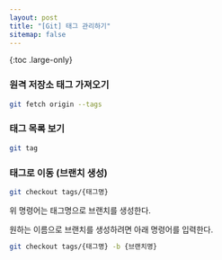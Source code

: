 ```yaml
---
layout: post
title: "[Git] 태그 관리하기"
sitemap: false
---
```


{:toc .large-only}

### 원격 저장소 태그 가져오기

```bash
git fetch origin --tags
```

### 태그 목록 보기

```bash
git tag
```

### 태그로 이동 (브랜치 생성)

```bash
git checkout tags/{태그명}
```

위 명령어는 태그명으로 브랜치를 생성한다.

원하는 이름으로 브랜치를 생성하려면 아래 명령어를 입력한다.

```bash
git checkout tags/{태그명} -b {브랜치명}
```
